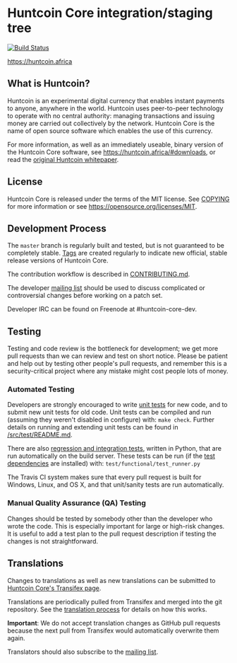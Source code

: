 Huntcoin Core integration/staging tree
=====================================

[![Build Status](https://travis-ci.org/huntcoin/huntcoin.svg?branch=master)](https://travis-ci.org/huntcoin/huntcoin)

https://huntcoin.africa

What is Huntcoin?
----------------

Huntcoin is an experimental digital currency that enables instant payments to
anyone, anywhere in the world. Huntcoin uses peer-to-peer technology to operate
with no central authority: managing transactions and issuing money are carried
out collectively by the network. Huntcoin Core is the name of open source
software which enables the use of this currency.

For more information, as well as an immediately useable, binary version of
the Huntcoin Core software, see https://huntcoin.africa/#downloads, or read the
[original Huntcoin whitepaper](https://huntcoin.africa/huntcoin.pdf).

License
-------

Huntcoin Core is released under the terms of the MIT license. See [COPYING](COPYING) for more
information or see https://opensource.org/licenses/MIT.

Development Process
-------------------

The `master` branch is regularly built and tested, but is not guaranteed to be
completely stable. [Tags](https://github.com/HuntCoinDeveloper/huntcoin/tags) are created
regularly to indicate new official, stable release versions of Huntcoin Core.

The contribution workflow is described in [CONTRIBUTING.md](CONTRIBUTING.md).

The developer [mailing list](https://lists.linuxfoundation.org/mailman/listinfo/huntcoin-dev)
should be used to discuss complicated or controversial changes before working
on a patch set.

Developer IRC can be found on Freenode at #huntcoin-core-dev.

Testing
-------

Testing and code review is the bottleneck for development; we get more pull
requests than we can review and test on short notice. Please be patient and help out by testing
other people's pull requests, and remember this is a security-critical project where any mistake might cost people
lots of money.

### Automated Testing

Developers are strongly encouraged to write [unit tests](src/test/README.md) for new code, and to
submit new unit tests for old code. Unit tests can be compiled and run
(assuming they weren't disabled in configure) with: `make check`. Further details on running
and extending unit tests can be found in [/src/test/README.md](/src/test/README.md).

There are also [regression and integration tests](/test), written
in Python, that are run automatically on the build server.
These tests can be run (if the [test dependencies](/test) are installed) with: `test/functional/test_runner.py`

The Travis CI system makes sure that every pull request is built for Windows, Linux, and OS X, and that unit/sanity tests are run automatically.

### Manual Quality Assurance (QA) Testing

Changes should be tested by somebody other than the developer who wrote the
code. This is especially important for large or high-risk changes. It is useful
to add a test plan to the pull request description if testing the changes is
not straightforward.

Translations
------------

Changes to translations as well as new translations can be submitted to
[Huntcoin Core's Transifex page](https://www.transifex.com/projects/p/huntcoin/).

Translations are periodically pulled from Transifex and merged into the git repository. See the
[translation process](doc/translation_process.md) for details on how this works.

**Important**: We do not accept translation changes as GitHub pull requests because the next
pull from Transifex would automatically overwrite them again.

Translators should also subscribe to the [mailing list](https://groups.google.com/forum/#!forum/huntcoin-translators).
